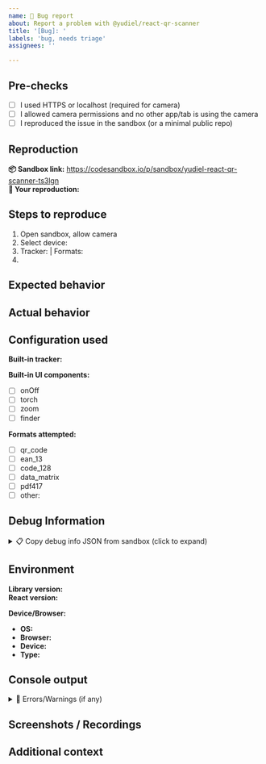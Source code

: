 ```yaml
---
name: 🐞 Bug report
about: Report a problem with @yudiel/react-qr-scanner
title: '[Bug]: '
labels: 'bug, needs triage'
assignees: ''

---
```


## Pre-checks
<!-- Please check all that apply -->
- [ ] I used HTTPS or localhost (required for camera)
- [ ] I allowed camera permissions and no other app/tab is using the camera
- [ ] I reproduced the issue in the sandbox (or a minimal public repo)

## Reproduction
**📦 Sandbox link:** https://codesandbox.io/p/sandbox/yudiel-react-qr-scanner-ts3lgn  
**🔗 Your reproduction:** <!-- Paste your CodeSandbox/repo link here -->

## Steps to reproduce
<!-- Be specific and concise -->
1. Open sandbox, allow camera
2. Select device: <!-- e.g., Back Camera -->
3. Tracker: <!-- e.g., outline --> | Formats: <!-- e.g., qr_code -->
4. <!-- Describe what happens -->

## Expected behavior
<!-- What should happen? -->


## Actual behavior
<!-- What actually happens? -->


## Configuration used

**Built-in tracker:**
<!-- none / centerText / outline / boundingBox -->

**Built-in UI components:**
- [ ] onOff
- [ ] torch
- [ ] zoom
- [ ] finder

**Formats attempted:**
- [ ] qr_code
- [ ] ean_13
- [ ] code_128
- [ ] data_matrix
- [ ] pdf417
- [ ] other: <!-- specify -->

## Debug Information
<details>
<summary>📋 Copy debug info JSON from sandbox (click to expand)</summary>

```json
<!-- REQUIRED: Paste the JSON from the sandbox "Copy debug info" button here -->

```
</details>

## Environment

**Library version:** <!-- e.g., 2.3.1 -->  
**React version:** <!-- e.g., 18.3.x or 19.0.0 -->

**Device/Browser:**
- **OS:** <!-- e.g., iOS 17.5.1, Windows 11, Android 14 -->
- **Browser:** <!-- e.g., Safari 17, Chrome 120 -->
- **Device:** <!-- e.g., iPhone 13 (rear camera), Desktop webcam -->
- **Type:** <!-- Mobile / Desktop -->

## Console output
<details>
<summary>🔴 Errors/Warnings (if any)</summary>

```
<!-- Paste any console errors or warnings here -->

```
</details>

## Screenshots / Recordings
<!-- Drag and drop images or videos here if applicable -->


## Additional context
<!-- Any other information that might help diagnose the issue -->